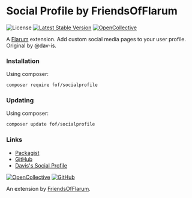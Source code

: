 # Social Profile by FriendsOfFlarum

![License](https://img.shields.io/badge/license-MIT-blue.svg) [![Latest Stable Version](https://img.shields.io/packagist/v/fof/socialprofile.svg)](https://packagist.org/packages/fof/socialprofile) [![OpenCollective](https://img.shields.io/badge/opencollective-fof-blue.svg)](https://opencollective.com/fof/donate)

A [Flarum](http://flarum.org) extension. Add custom social media pages to your user profile. Original by @dav-is.

### Installation

Using composer:
```sh
composer require fof/socialprofile
```

### Updating
Using composer:
```sh
composer update fof/socialprofile
```

### Links

- [Packagist](https://packagist.org/packages/fof/socialprofile)
- [GitHub](https://github.com/FriendsOfFlarum/socialprofile)
- [Davis's Social Profile](https://github.com/dav-is/flarum-ext-socialprofile)

[![OpenCollective](https://img.shields.io/badge/donate-friendsofflarum-44AEE5?style=for-the-badge&logo=open-collective)](https://opencollective.com/fof/donate) [![GitHub](https://img.shields.io/badge/donate-datitisev-ea4aaa?style=for-the-badge&logo=github)](https://datitisev.me/donate/github)

An extension by [FriendsOfFlarum](https://github.com/FriendsOfFlarum).
